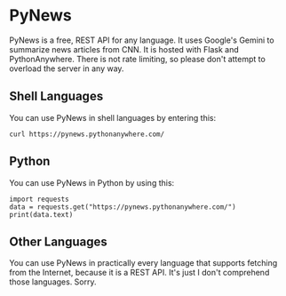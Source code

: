 # PyNews
PyNews is a free, REST API for any language. It uses Google's Gemini to summarize news articles from CNN. It is hosted with Flask and PythonAnywhere. There is not rate limiting, so please don't attempt to overload the server in any way.
## Shell Languages
You can use PyNews in shell languages by entering this:
```
curl https://pynews.pythonanywhere.com/
```
## Python
You can use PyNews in Python by using this:
```
import requests
data = requests.get("https://pynews.pythonanywhere.com/")
print(data.text)
```
## Other Languages
You can use PyNews in practically every language that supports fetching from the Internet, because it is a REST API. It's just I don't comprehend those languages. Sorry.

